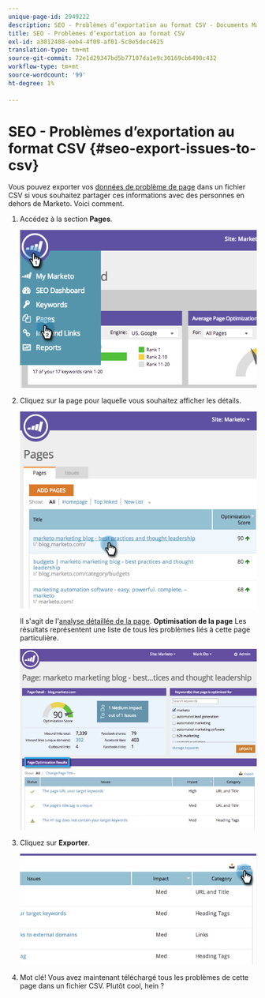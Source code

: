 ```yaml
---
unique-page-id: 2949222
description: SEO - Problèmes d’exportation au format CSV - Documents Marketo - Documentation du produit
title: SEO - Problèmes d’exportation au format CSV
exl-id: a3012408-eeb4-4f09-af01-5c0e5dec4625
translation-type: tm+mt
source-git-commit: 72e1d29347bd5b77107da1e9c30169cb6490c432
workflow-type: tm+mt
source-wordcount: '99'
ht-degree: 1%

---
```


# SEO - Problèmes d’exportation au format CSV {#seo-export-issues-to-csv}

Vous pouvez exporter vos [données de problème de page](/help/marketo/product-docs/additional-apps/seo/pages/seo-understanding-pages.md) dans un fichier CSV si vous souhaitez partager ces informations avec des personnes en dehors de Marketo. Voici comment.

1. Accédez à la section **Pages**.

   ![](assets/image2014-9-18-13-3a16-3a5.png)

1. Cliquez sur la page pour laquelle vous souhaitez afficher les détails.

   ![](assets/image2014-9-18-13-3a16-3a8.png)

   Il s&#39;agit de l&#39;[analyse détaillée de la page](/help/marketo/product-docs/additional-apps/seo/pages/seo-using-the-page-detail-drill-down.md). **Optimisation de la page** Les résultats représentent une liste de tous les problèmes liés à cette page particulière.

   ![](assets/image2014-9-18-13-3a16-3a12.png)

1. Cliquez sur **Exporter**.

   ![](assets/image2014-9-18-13-3a16-3a39.png)

1. Mot clé! Vous avez maintenant téléchargé tous les problèmes de cette page dans un fichier CSV. Plutôt cool, hein ?
